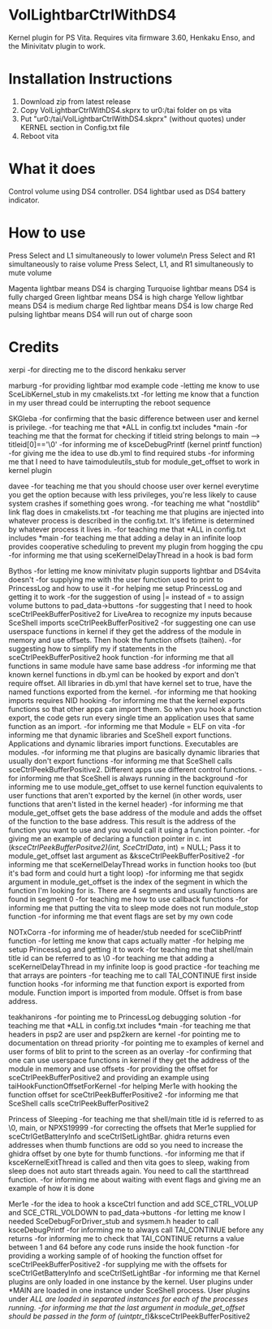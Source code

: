 # VolLightbarCtrlWithDS4
Kernel plugin for PS Vita.  Requires vita firmware 3.60, Henkaku Enso, and the Minivitatv plugin to work.

# Installation Instructions
1) Download zip from latest release
2) Copy VolLightbarCtrlWithDS4.skprx to ur0:/tai folder on ps vita
3) Put "ur0:/tai/VolLightbarCtrlWithDS4.skprx" (without quotes) under KERNEL section in Config.txt file
4) Reboot vita

# What it does
Control volume using DS4 controller.  DS4 lightbar used as DS4 battery indicator.

# How to use
Press Select and L1 simultaneously to lower volume\n
Press Select and R1 simultaneously to raise volume
Press Select, L1, and R1 simultaneously to mute volume

Magenta lightbar means DS4 is charging
Turquoise lightbar means DS4 is fully charged
Green lightbar means DS4 is high charge
Yellow lightbar means DS4 is medium charge
Red lightbar means DS4 is low charge
Red pulsing lightbar means DS4 will run out of charge soon

# Credits
xerpi
-for directing me to the discord henkaku server

marburg
-for providing lightbar mod example code
-letting me know to use SceLibKernel_stub in my cmakelists.txt
-for letting me know that a function in my user thread could be interrupting the reboot sequence

SKGleba
-for confirming that the basic difference between user and kernel is privilege.
-for teaching me that *ALL in config.txt includes *main
-for teaching me that the format for checking if titleid string belongs to main --> titleid[0]=='\0'
-for informing me of ksceDebugPrintf (kernel printf function)
-for giving me the idea to use db.yml to find required stubs
-for informing me that I need to have taimoduleutils_stub for module_get_offset to work in kernel plugin

davee
-for teaching me that you should choose user over kernel everytime you get the option because with less privileges, you're less likely to cause system crashes if something goes wrong.
-for teaching me what "nostdlib" link flag does in cmakelists.txt
-for teaching me that plugins are injected into whatever process is described in the config.txt.  It's lifetime is determined by whatever process it lives in.
-for teaching me that *ALL in config.txt includes *main
-for teaching me that adding a delay in an infinite loop provides cooperative scheduling to prevent my plugin from hogging the cpu
-for informing me that using sceKernelDelayThread in a hook is bad form

Bythos
-for letting me know minivitatv plugin supports lightbar and DS4vita doesn't
-for supplying me with the user function used to print to PrincessLog and how to use it
-for helping me setup PrincessLog and getting it to work
-for the suggestion of using |= instead of = to assign volume buttons to pad_data->buttons
-for suggesting that I need to hook sceCtrlPeekBufferPositive2 for LiveArea to recognize my inputs because SceShell imports sceCtrlPeekBufferPositive2
-for suggesting one can use userspace functions in kernel if they get the address of the module in memory and use offsets.  Then hook the function offsets (taihen).
-for suggesting how to simplify my if statements in the sceCtrlPeekBufferPositive2 hook function
-for informing me that all functions in same module have same base address
-for informing me that known kernel functions in db.yml can be hooked by export and don't require offset.  All libraries in db.yml that have kernel set to true, have the named functions exported from the kernel.
-for informing me that hooking imports requires NID hooking
-for informing me that the kernel exports functions so that other apps can import them.  So when you hook a function export, the code gets run every single time an application uses that same function as an import.
-for informing me that Module = ELF on vita
-for informing me that dynamic libraries and SceShell export functions.  Applications and dynamic libraries import functions.  Executables are modules.
-for informing me that plugins are basically dynamic libraries that usually don't export functions
-for informing me that SceShell calls sceCtrlPeekBufferPositive2.  Different apps use different control functions.
-for informing me that SceShell is always running in the background
-for informing me to use module_get_offset to use kernel function equivalents to user functions that aren't exported by the kernel (in other words, user functions that aren't listed in the kernel header)
-for informing me that module_get_offset gets the base address of the module and adds the offset of the function to the base address.  This result is the address of the function you want to use and you would call it using a function pointer.
-for giving me an example of declaring a function pointer in c. int (*ksceCtrlPeekBufferPositve2)(int, SceCtrlData*, int) = NULL; Pass it to module_get_offset last argument as &ksceCtrlPeekBufferPositive2
-for informing me that sceKernelDelayThread works in function hooks too (but it's bad form and could hurt a tight loop)
-for informing me that segidx argument in module_get_offset is the index of the segment in which the function I'm looking for is.  There are 4 segments and usually functions are found in segment 0
-for teaching me how to use callback functions
-for informing me that putting the vita to sleep mode does not run module_stop function
-for informing me that event flags are set by my own code

NOTxCorra
-for informing me of header/stub needed for sceClibPrintf function
-for letting me know that caps actually matter
-for helping me setup PrincessLog and getting it to work
-for teaching me that shell/main title id can be referred to as \0
-for teaching me that adding a sceKernelDelayThread in my infinite loop is good practice
-for teaching me that arrays are pointers
-for teaching me to call TAI_CONTINUE first inside function hooks
-for informing me that function export is exported from module.  Function import is imported from module.  Offset is from base address.

teakhanirons
-for pointing me to PrincessLog debugging solution
-for teaching me that *ALL in config.txt includes *main
-for teaching me that headers in psp2 are user and psp2kern are kernel
-for pointing me to documentation on thread priority
-for pointing me to examples of kernel and user forms of blit to print to the screen as an overlay
-for confirming that one can use userspace functions in kernel if they get the address of the module in memory and use offsets
-for providing the offset for sceCtrlPeekBufferPositive2 and providing an example using taiHookFunctionOffsetForKernel
-for helping Mer1e with hooking the function offset for sceCtrlPeekBufferPositive2
-for informing me that SceShell calls sceCtrlPeekBufferPositive2

Princess of Sleeping
-for teaching me that shell/main title id is referred to as \0, main, or NPXS19999
-for correcting the offsets that Mer1e supplied for sceCtrlGetBatteryInfo and sceCtrlSetLightBar.  ghidra returns even addresses when thumb functions are odd so you need to increase the ghidra offset by one byte for thumb functions.
-for informing me that if ksceKernelExitThread is called and then vita goes to sleep, waking from sleep does not auto start threads again.  You need to call the startthread function.
-for informing me about waiting with event flags and giving me an example of how it is done

Mer1e
-for the idea to hook a ksceCtrl function and add SCE_CTRL_VOLUP and SCE_CTRL_VOLDOWN to pad_data->buttons
-for letting me know I needed SceDebugForDriver_stub and sysmem.h header to call ksceDebugPrintf
-for informing me to always call TAI_CONTINUE before any returns
-for informing me to check that TAI_CONTINUE returns a value between 1 and 64 before any code runs inside the hook function
-for providing a working sample of of hooking the function offset for sceCtrlPeekBufferPositive2
-for supplying me with the offsets for sceCtrlGetBatteryInfo and sceCtrlSetLightBar
-for informing me that Kernel plugins are only loaded in one instance by the kernel.  User plugins under *MAIN are loaded in one instance under SceShell process.  User plugins under *ALL are loaded in separated instances for each of the processes running.
-for informing me that the last argument in module_get_offset should be passed in the form of (uintptr_t*)&ksceCtrlPeekBufferPositive2
